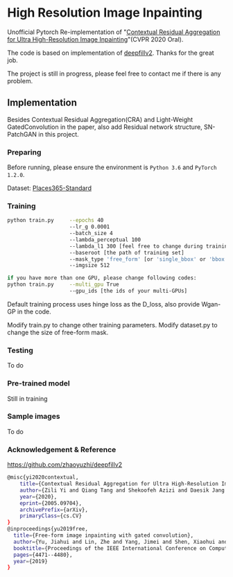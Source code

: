 # High Resolution Image Inpainting 
Unofficial Pytorch Re-implementation of "<a href="https://arxiv.org/abs/2005.09704">Contextual Residual Aggregation for Ultra High-Resolution Image Inpainting</a>"(CVPR 2020 Oral).

The code is based on implementation of <a href="https://github.com/zhaoyuzhi/deepfillv2">deepfillv2</a>. Thanks for the great job.

The project is still in progress, please feel free to contact me if there is any problem.

## Implementation
Besides Contextual Residual Aggregation(CRA) and Light-Weight GatedConvolution in the paper, also add Residual network structure, SN-PatchGAN in this project.
### Preparing
Before running, please ensure the environment is `Python 3.6` and `PyTorch 1.2.0`.

Dataset: <a href="http://places2.csail.mit.edu/download.html">Places365-Standard</a>

### Training
```bash
python train.py     --epochs 40
                    --lr_g 0.0001
                    --batch_size 4
                    --lambda_perceptual 100
                    --lambda_l1 300 [feel free to change during training]
                    --baseroot [the path of training set]
                    --mask_type 'free_form' [or 'single_bbox' or 'bbox']
                    --imgsize 512
```
```bash
if you have more than one GPU, please change following codes:
python train.py     --multi_gpu True
                    --gpu_ids [the ids of your multi-GPUs]
```
Default training process uses hinge loss as the D_loss, also provide Wgan-GP in the code.

Modify train.py to change other training parameters. Modify dataset.py to change the size of free-form mask.

### Testing
To do
### Pre-trained model
Still in training
### Sample images
To do
### Acknowledgement & Reference

https://github.com/zhaoyuzhi/deepfillv2

```bash
@misc{yi2020contextual,
    title={Contextual Residual Aggregation for Ultra High-Resolution Image Inpainting},
    author={Zili Yi and Qiang Tang and Shekoofeh Azizi and Daesik Jang and Zhan Xu},
    year={2020},
    eprint={2005.09704},
    archivePrefix={arXiv},
    primaryClass={cs.CV}
}
@inproceedings{yu2019free,
  title={Free-form image inpainting with gated convolution},
  author={Yu, Jiahui and Lin, Zhe and Yang, Jimei and Shen, Xiaohui and Lu, Xin and Huang, Thomas S},
  booktitle={Proceedings of the IEEE International Conference on Computer Vision},
  pages={4471--4480},
  year={2019}
}
```
